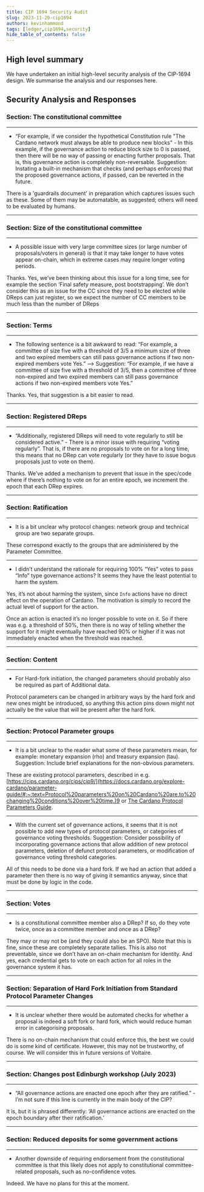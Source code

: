 ```yaml
---
title: CIP 1694 Security Audit
slug: 2023-11-20-cip1694
authors: kevinhammond
tags: [ledger,cip1694,security]
hide_table_of_contents: false
---
```


## High level summary

We have undertaken an initial high-level security analysis of the CIP-1694 design.  We summarise the analysis and our responses here.

## Security Analysis and Responses

### Section: The constitutional committee

---

- “For example, if we consider the hypothetical Constitution rule "The Cardano network must always be able to produce new blocks" - In this example, if the governance action to reduce block size to 0 is passed, then there will be no way of passing or enacting further proposals. That is, this governance action is completely non-reversable. Suggestion: Instating a built-in mechanism that checks (and perhaps enforces) that the proposed governance actions, if passed, can be reverted in the future.

There is a 'guardrails document' in preparation which captures issues such as these.  Some of them may be automatable, as suggested; others will need to be evaluated by humans.

---

### Section: Size of the constitutional committee

---

- A possible issue with very large committee sizes (or large number of proposals/voters in general) is that it may take longer to have votes appear on-chain, which in extreme cases may require longer voting periods.

Thanks. Yes, we’ve been thinking about this issue for a long time, see for example the section ‘Final safety measure, post bootstrapping’. We don’t consider this as an issue for the CC since they need to be elected while DReps can just register, so we expect the number of CC members to be much less than the number of DReps

---

### Section: Terms

---

- The following sentence is a bit awkward to read: “For example, a committee of size five with a threshold of 3/5 a minimum size of three and two expired members can still pass governance actions if two non-expired members vote Yes.” —> Suggestion: “For example, if we have a committee of size five with a threshold of 3/5, then a committee of three non-expired and two expired members can still pass governance actions if two non-expired members vote Yes.” 

Thanks. Yes, that suggestion is a bit easier to read.

---

### Section: Registered DReps

---

- “Additionally, registered DReps will need to vote regularly to still be considered active.” - There is a minor issue with requiring “voting regularly”. That is, if there are no proposals to vote on for a long time, this means that no DRep can vote regularly (or they have to issue bogus proposals just to vote on them).

Thanks. We’ve added a mechanism to prevent that issue in the spec/code where if there’s nothing to vote on for an entire epoch, we increment the epoch that each DRep expires.

---

### Section: Ratification

---

- It is a bit unclear why protocol changes: network group and technical group are two separate groups.
 
These correspond exactly to the groups that are administered by the Parameter Committee.

---

- I didn’t understand the rationale for requiring 100% “Yes” votes to pass “Info” type governance actions? It seems they have the least potential to harm the system.

Yes, it’s not about harming the system, since `Info` 
actions have no direct effect on the operation of Cardano. The motivation is simply to record the actual level of support for the action. 

Once an action is enacted it’s no longer possible to vote on it. So if there was e.g. a threshold of 50%, then there is no way of telling whether the support for it might eventually have reached 90% or higher if it was not immediately enacted when the threshold was reached.

---

### Section: Content

---

- For Hard-fork initiation, the changed parameters should probably also be required as part of Additional data.

Protocol parameters can be changed in arbitrary ways by the hard fork and new ones might be introduced, so anything this action pins down might not actually be the value that will be present after the hard fork.

---

### Section: Protocol Parameter groups

---

- It is a bit unclear to the reader what some of these parameters mean, for example: monetary expansion (rho) and treasury expansion (tau). Suggestion: Include brief explanations for the non-obvious parameters.

These are existing protocol parameters, described in e.g. [https://cips.cardano.org/cips/cip9/](https://docs.cardano.org/explore-cardano/parameter-guide/#:~:text=Protocol%20parameters%20on%20Cardano%20are,to%20changing%20conditions%20over%20time.)9 or [The Cardano Protocol Parameters Guide](https://docs.cardano.org/explore-cardano/parameter-guide/#:~:text=Protocol%20parameters%20on%20Cardano%20are,to%20changing%20conditions%20over%20time.).


---

- With the current set of governance actions, it seems that it is not possible to add new types of protocol parameters, or categories of governance voting thresholds. Suggestion: Consider possibility of incorporating governance actions that allow addition of new protocol parameters, deletion of defunct protocol parameters, or modification of governance voting threshold categories. 

All of this needs to be done via a hard fork. If we had an action that added a parameter then there is no way of giving it semantics anyway, since that must be done by logic in the code.

---

### Section: Votes

---

- Is a constitutional committee member also a DRep? If so, do they vote twice, once as a committee member and once as a DRep?

They may or may not be (and they could also be an SPO). Note that this is fine, since these are completely separate tallies. This is also not preventable, since we don’t have an on-chain mechanism for identity. And yes, each credential gets to vote on each action for all roles in the governance system it has.

---


### Section: Separation of Hard Fork Initiation from Standard Protocol Parameter Changes

---

- It is unclear whether there would be automated checks for whether a proposal is indeed a soft fork or hard fork, which would reduce human error in categorising proposals.

There is no on-chain mechanism that could enforce this, the best we could do is some kind of certificate.  However, this may not be trustworthy, of course. We will consider this in future versions of Voltaire.

---

### Section: Changes post Edinburgh workshop (July 2023)

---

- “All governance actions are enacted one epoch after they are ratified.” - I’m not sure if this line is currently in the main body of the CIP?

It is, but it is phrased differently: ‘All governance actions are enacted on the epoch boundary after their ratification.’

---

### Section: Reduced deposits for some government actions

---

- Another downside of requiring endorsement from the constitutional committee is that this likely does not apply to constitutional committee-related proposals, such as no-confidence votes.

Indeed. We have no plans for this at the moment.

